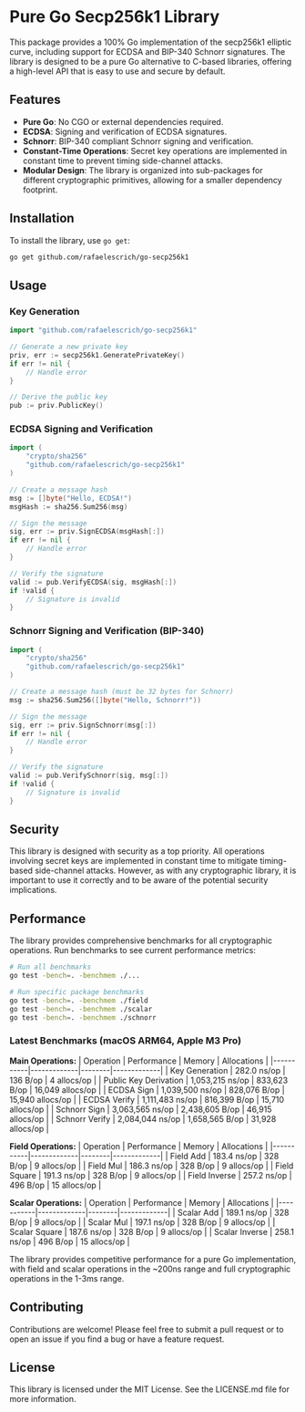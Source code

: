 # Pure Go Secp256k1 Library

This package provides a 100% Go implementation of the secp256k1 elliptic curve, including support for ECDSA and BIP-340 Schnorr signatures. The library is designed to be a pure Go alternative to C-based libraries, offering a high-level API that is easy to use and secure by default.

## Features

- **Pure Go**: No CGO or external dependencies required.
- **ECDSA**: Signing and verification of ECDSA signatures.
- **Schnorr**: BIP-340 compliant Schnorr signing and verification.
- **Constant-Time Operations**: Secret key operations are implemented in constant time to prevent timing side-channel attacks.
- **Modular Design**: The library is organized into sub-packages for different cryptographic primitives, allowing for a smaller dependency footprint.

## Installation

To install the library, use `go get`:

```bash
go get github.com/rafaelescrich/go-secp256k1
```

## Usage

### Key Generation

```go
import "github.com/rafaelescrich/go-secp256k1"

// Generate a new private key
priv, err := secp256k1.GeneratePrivateKey()
if err != nil {
    // Handle error
}

// Derive the public key
pub := priv.PublicKey()
```

### ECDSA Signing and Verification

```go
import (
    "crypto/sha256"
    "github.com/rafaelescrich/go-secp256k1"
)

// Create a message hash
msg := []byte("Hello, ECDSA!")
msgHash := sha256.Sum256(msg)

// Sign the message
sig, err := priv.SignECDSA(msgHash[:])
if err != nil {
    // Handle error
}

// Verify the signature
valid := pub.VerifyECDSA(sig, msgHash[:])
if !valid {
    // Signature is invalid
}
```

### Schnorr Signing and Verification (BIP-340)

```go
import (
    "crypto/sha256"
    "github.com/rafaelescrich/go-secp256k1"
)

// Create a message hash (must be 32 bytes for Schnorr)
msg := sha256.Sum256([]byte("Hello, Schnorr!"))

// Sign the message
sig, err := priv.SignSchnorr(msg[:])
if err != nil {
    // Handle error
}

// Verify the signature
valid := pub.VerifySchnorr(sig, msg[:])
if !valid {
    // Signature is invalid
}
```

## Security

This library is designed with security as a top priority. All operations involving secret keys are implemented in constant time to mitigate timing-based side-channel attacks. However, as with any cryptographic library, it is important to use it correctly and to be aware of the potential security implications.

## Performance

The library provides comprehensive benchmarks for all cryptographic operations. Run benchmarks to see current performance metrics:

```bash
# Run all benchmarks
go test -bench=. -benchmem ./...

# Run specific package benchmarks
go test -bench=. -benchmem ./field
go test -bench=. -benchmem ./scalar
go test -bench=. -benchmem ./schnorr
```

### Latest Benchmarks (macOS ARM64, Apple M3 Pro)

**Main Operations:**
| Operation | Performance | Memory | Allocations |
|-----------|-------------|--------|-------------|
| Key Generation | 282.0 ns/op | 136 B/op | 4 allocs/op |
| Public Key Derivation | 1,053,215 ns/op | 833,623 B/op | 16,049 allocs/op |
| ECDSA Sign | 1,039,500 ns/op | 828,076 B/op | 15,940 allocs/op |
| ECDSA Verify | 1,111,483 ns/op | 816,399 B/op | 15,710 allocs/op |
| Schnorr Sign | 3,063,565 ns/op | 2,438,605 B/op | 46,915 allocs/op |
| Schnorr Verify | 2,084,044 ns/op | 1,658,565 B/op | 31,928 allocs/op |

**Field Operations:**
| Operation | Performance | Memory | Allocations |
|-----------|-------------|--------|-------------|
| Field Add | 183.4 ns/op | 328 B/op | 9 allocs/op |
| Field Mul | 186.3 ns/op | 328 B/op | 9 allocs/op |
| Field Square | 191.3 ns/op | 328 B/op | 9 allocs/op |
| Field Inverse | 257.2 ns/op | 496 B/op | 15 allocs/op |

**Scalar Operations:**
| Operation | Performance | Memory | Allocations |
|-----------|-------------|--------|-------------|
| Scalar Add | 189.1 ns/op | 328 B/op | 9 allocs/op |
| Scalar Mul | 197.1 ns/op | 328 B/op | 9 allocs/op |
| Scalar Square | 187.6 ns/op | 328 B/op | 9 allocs/op |
| Scalar Inverse | 258.1 ns/op | 496 B/op | 15 allocs/op |

The library provides competitive performance for a pure Go implementation, with field and scalar operations in the ~200ns range and full cryptographic operations in the 1-3ms range.

## Contributing

Contributions are welcome! Please feel free to submit a pull request or to open an issue if you find a bug or have a feature request.

## License

This library is licensed under the MIT License. See the LICENSE.md file for more information.
